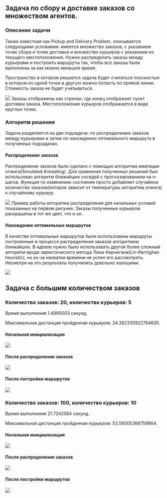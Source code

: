 ## Задача по сбору и доставке заказов со множеством агентов.
### Описание задачи
Также известная как Pickup and Delivery Problem, описывается следующими условиями: имеется множество заказов, с указанием точек сбора и точек доставки и множество курьеров с указанием их текущего местоположения. Нужно распределить заказы между курьерами и построить маршруты так, чтобы все заказы были выполнены за как можно меньшее время.

Пространство в котором решается задача будет считаться плоскостью в котором из одной точки в другую можно попасть по прямой линии. Стоимость заказа не будет учитываться.

![](img/initial_example.png)
Заказы отображены как стрелки, где конец отображает пункт доставки заказа. Местоположение курьеров отображается в виде круглых точек.
### Алгоритм решения
Задача разделяется на две подзадачи: по распределению заказов между курьерами и затем по нахождению оптимального маршрута в полученных подзадачах.

#### Распределение заказов
Распределение заказов было сделано с помощью алгоритма имитации отжига(Simulated Annealing). Для сравнения полученных решений был использован алгоритм ближайших соседей с прогнозированием на n-шагов. Функция по изменению состояния просто добавляет случайное количество заказов(которое зависит от температуры алгоритма отжига) к случайному курьеру.

![](img/optimal_example.png)
Пример работы алгоритма распределения для начальных условий показанных на первом рисунке. Заказы полученные курьером раскрашены в тот же цвет, что и он.

#### Нахождение оптимальных маршрутов
В качестве оптимальных маршрутов были использованы маршруты построенные в процессе распределения заказов алгоритмом ближайших. В идеале нужно было использовать другой более сложный алгоритм вроде эвристического метода Лина-Кернигана(Lin–Kernighan heuristic), но из-за нехватки времени не успел его рассмотреть. Несмотря на это результаты получились довольно хорошими.

![](img/routes_example.png)

## Задача с большим количеством заказов
### Количество заказов: 20, количество курьеров: 5
Время выполнения 1.4990003 секунд.

Максимальная дистанция пройденная курьером: 24.262335922764635. 

#### Начальная инициализация
![](img/initial_example_1.png)

#### После распределения заказов
![](img/optimal_example_1.png)

#### После постройки маршрутов
![](img/routes_example_1.png)

### Количество заказов: 100, количество курьеров: 10
Время выполнения 21.7242584 секунд.

Максимальная дистанция пройденная курьером: 53.56005368759664.

#### Начальная инициализация
![](img/initial_example_2.png)

#### После распределения заказов
![](img/initial_example_2.png)

#### После постройки маршрутов
![](img/routes_example_2.png)